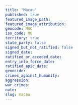 ```yaml
---
title: "Macau"
published: true
featured_image_path:
featured_image_attribution:
geocode: MAC
iso_code: MO
territory: true
state_party: false
signed_but_not_ratified: false
signed_date:
ratified_or_acceded_date:
entry_into_force_date:
ratified_apic_date:
genocide:
crimes_against_humanity:
aggression:
war_crimes:
note:
slug: macau
---
```


